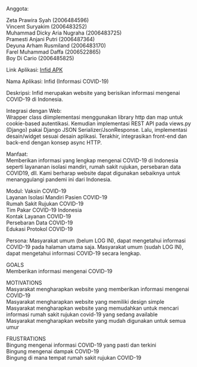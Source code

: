 Anggota:

Zeta Prawira Syah (2006484596)\
Vincent Suryakim (2006483252)\
Muhammad Dicky Aria Nugraha (2006483725)\
Pramesti Anjani Putri (2006487364)\
Deyuna Arham Rusmiland (2006483170)\
Farel Muhammad Daffa (2006522865)\
Boy Di Cario (2006485825)

Link Aplikasi: [Infid APK](https://github.com/vincentsuryakim/infid-apk/releases/tag/1.0.0%2B1)

Nama Aplikasi: Infid (Informasi COVID-19)

Deskripsi: Infid merupakan website yang berisikan informasi mengenai COVID-19 di Indonesia.

Integrasi dengan Web:\
Wrapper class diimplementasi menggunakan library http dan map untuk cookie-based autentikasi. Kemudian implementasi REST API pada views.py (Django) pakai Django JSON Serializer/JsonResponse. Lalu, implementasi desain/widget sesuai desain aplikasi. Terakhir, integrasikan front-end dan back-end dengan konsep async HTTP.

Manfaat:\
Memberikan informasi yang lengkap mengenai COVID-19 di Indonesia seperti layananan isolasi mandiri, rumah sakit rujukan, persebaran data COVID19, dll. Kami berharap website dapat digunakan sebaiknya untuk menanggulangi pandemi ini dari Indonesia.

Modul:
Vaksin COVID-19\
Layanan Isolasi Mandiri Pasien COVID-19\
Rumah Sakit Rujukan COVID-19\
Tim Pakar COVID-19 Indonesia\
Kontak Layanan COVID-19\
Persebaran Data COVID-19\
Edukasi Protokol COVID-19

Persona:
Masyarakat umum (belum LOG IN), dapat mengetahui informasi COVID-19 pada halaman utama saja. Masyarakat umum (sudah LOG IN), dapat mengetahui informasi COVID-19 secara lengkap.

GOALS\
Memberikan informasi mengenai COVID-19

MOTIVATIONS\
Masyarakat mengharapkan website yang memberikan informasi mengenai COVID-19\
Masyarakat mengharapkan website yang memiliki design simple\
Masyarakat mengharapkan website yang memudahkan untuk mencari informasi rumah sakit rujukan covid-19 yang sedang available\
Masyarakat mengharapkan website yang mudah digunakan untuk semua umur

FRUSTRATIONS\
Bingung mengenai informasi COVID-19 yang pasti dan terkini\
Bingung mengenai dampak COVID-19\
Bingung di mana tempat rumah sakit rujukan COVID-19
